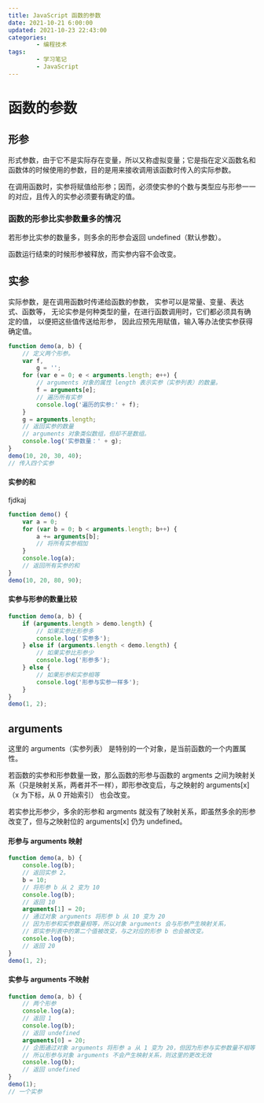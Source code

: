```yaml
---
title: JavaScript 函数的参数
date: 2021-10-21 6:00:00
updated: 2021-10-23 22:43:00
categories:
        - 编程技术
tags:
        - 学习笔记
        - JavaScript
---
```


# 函数的参数

## 形参

形式参数，由于它不是实际存在变量，所以又称虚拟变量；它是指在定义函数名和函数体的时候使用的参数，目的是用来接收调用该函数时传入的实际参数。

在调用函数时，实参将赋值给形参；因而，必须使实参的个数与类型应与形参一一的对应，且传入的实参必须要有确定的值。

### 函数的形参比实参数量多的情况

若形参比实参的数量多，则多余的形参会返回 undefined（默认参数）。

函数运行结束的时候形参被释放，而实参内容不会改变。

## 实参

实际参数，是在调用函数时传递给函数的参数， 实参可以是常量、变量、表达式、函数等， 无论实参是何种类型的量，在进行函数调用时，它们都必须具有确定的值， 以便把这些值传送给形参， 因此应预先用赋值，输入等办法使实参获得确定值。

```JavaScript
function demo(a, b) {
	// 定义两个形参。
	var f,
		g = '';
	for (var e = 0; e < arguments.length; e++) {
		// arguments 对象的属性 length 表示实参（实参列表）的数量。
		f = arguments[e];
		// 遍历所有实参
		console.log('遍历的实参:' + f);
	}
	g = arguments.length;
	// 返回实参的数量
	// arguments 对象类似数组，但却不是数组。
	console.log('实参数量：' + g);
}
demo(10, 20, 30, 40);
// 传入四个实参

```

#### 实参的和

fjdkaj

```JavaScript
function demo() {
	var a = 0;
	for (var b = 0; b < arguments.length; b++) {
		a += arguments[b];
		// 将所有实参相加
	}
	console.log(a);
	// 返回所有实参的和
}
demo(10, 20, 80, 90);
```

#### 实参与形参的数量比较

```JavaScript
function demo(a, b) {
	if (arguments.length > demo.length) {
		// 如果实参比形参多
		console.log('实参多');
	} else if (arguments.length < demo.length) {
		// 如果实参比形参少
		console.log('形参多');
	} else {
		// 如果形参和实参相等
		console.log('形参与实参一样多');
	}
}
demo(1, 2);
```

## arguments

这里的 arguments（实参列表） 是特别的一个对象，是当前函数的一个内置属性。

若函数的实参和形参数量一致，那么函数的形参与函数的 argments 之间为映射关系（只是映射关系，两者并不一样），即形参改变后，与之映射的 arguments[x]（x 为下标，从 0 开始索引） 也会改变。

若实参比形参少，多余的形参和 argments 就没有了映射关系，即虽然多余的形参改变了，但与之映射位的 arguments[x] 仍为 undefined。

#### 形参与 arguments 映射

```javascript
function demo(a, b) {
	console.log(b);
	// 返回实参 2。
	b = 10;
	// 将形参 b 从 2 变为 10
	console.log(b);
	// 返回 10
	arguments[1] = 20;
	// 通过对象 arguments 将形参 b 从 10 变为 20
	// 因为形参和实参数量相等，所以对象 arguments 会与形参产生映射关系，
	// 即实参列表中的第二个值被改变，与之对应的形参 b 也会被改变。
	console.log(b);
	// 返回 20
}
demo(1, 2);
```

#### 实参与 arguments 不映射

```JavaScript
function demo(a, b) {
	// 两个形参
	console.log(a);
	// 返回 1
	console.log(b);
	// 返回 undefined
	arguments[0] = 20;
	// 企图通过对象 arguments 将形参 a 从 1 变为 20，但因为形参与实参数量不相等，
	// 所以形参与对象 arguments 不会产生映射关系，则这里的更改无效
	console.log(b);
	// 返回 undefined
}
demo(1);
// 一个实参
```
